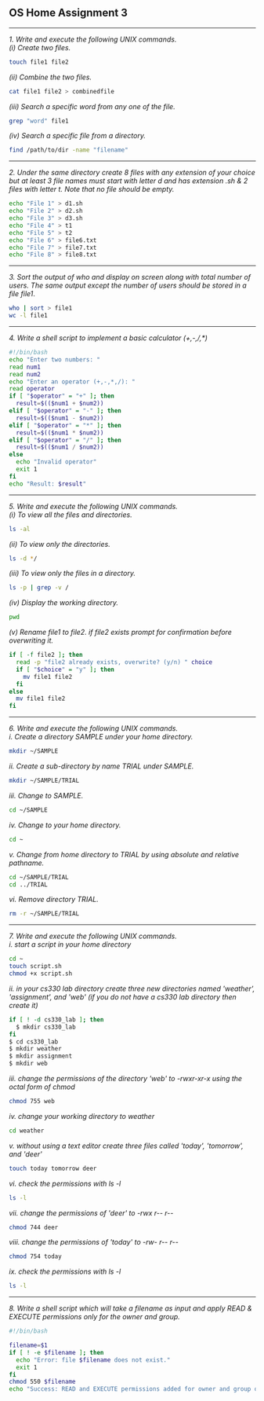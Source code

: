 ## OS Home Assignment 3

---

_1. Write and execute the following UNIX commands._ <br>
_(i) Create two files._ <br>

```bash
touch file1 file2
```

_(ii) Combine the two files._ <br>

```bash
cat file1 file2 > combinedfile
```

_(iii) Search a specific word from any one of the file._<br>

```bash
grep "word" file1
```

_(iv) Search a specific file from a directory._<br>

```bash
find /path/to/dir -name "filename"
```

---

_2. Under the same directory create 8 files with any extension of your choice but at least 3 file names must start with letter d and has extension .sh & 2 files with letter t. Note that no file should be empty._ <br>

```bash
echo "File 1" > d1.sh
echo "File 2" > d2.sh
echo "File 3" > d3.sh
echo "File 4" > t1
echo "File 5" > t2
echo "File 6" > file6.txt
echo "File 7" > file7.txt
echo "File 8" > file8.txt
```

---

_3. Sort the output of who and display on screen along with total number of users. The same output except the number of users should be stored in a file file1_. <br>

```bash
who | sort > file1
wc -l file1
```

---

_4. Write a shell script to implement a basic calculator (+,-,/,\*)_ <br>

```bash
#!/bin/bash
echo "Enter two numbers: "
read num1
read num2
echo "Enter an operator (+,-,*,/): "
read operator
if [ "$operator" = "+" ]; then
  result=$(($num1 + $num2))
elif [ "$operator" = "-" ]; then
  result=$(($num1 - $num2))
elif [ "$operator" = "*" ]; then
  result=$(($num1 * $num2))
elif [ "$operator" = "/" ]; then
  result=$(($num1 / $num2))
else
  echo "Invalid operator"
  exit 1
fi
echo "Result: $result"

```

---

_5. Write and execute the following UNIX commands._ <br>
_(i) To view all the files and directories._ <br>

```bash
ls -al
```

_(ii) To view only the directories._ <br>

```bash
ls -d */
```

_(iii) To view only the files in a directory._ <br>

```bash
ls -p | grep -v /
```

_(iv) Display the working directory._ <br>

```bash
pwd
```

_(v) Rename file1 to file2. if file2 exists prompt for confirmation before overwriting it._ <br>

```bash
if [ -f file2 ]; then
  read -p "file2 already exists, overwrite? (y/n) " choice
  if [ "$choice" = "y" ]; then
    mv file1 file2
  fi
else
  mv file1 file2
fi
```

---

_6. Write and execute the following UNIX commands._ <br>
_i. Create a directory SAMPLE under your home directory._ <br>

```bash
mkdir ~/SAMPLE
```

_ii. Create a sub-directory by name TRIAL under SAMPLE._ <br>

```bash
mkdir ~/SAMPLE/TRIAL
```

_iii. Change to SAMPLE._ <br>

```bash
cd ~/SAMPLE
```

_iv. Change to your home directory._ <br>

```bash
cd ~
```

_v. Change from home directory to TRIAL by using absolute and relative pathname._ <br>

```bash
cd ~/SAMPLE/TRIAL
cd ../TRIAL
```

_vi. Remove directory TRIAL._ <br>

```bash
rm -r ~/SAMPLE/TRIAL
```

---

_7. Write and execute the following UNIX commands._ <br>
_i. start a script in your home directory_ <br>

```bash
cd ~
touch script.sh
chmod +x script.sh
```

_ii. in your cs330 lab directory create three new directories named 'weather', 'assignment', and 'web' (if you do not have a cs330 lab directory then create it)_ <br>

```bash
if [ ! -d cs330_lab ]; then
  $ mkdir cs330_lab
fi
$ cd cs330_lab
$ mkdir weather
$ mkdir assignment
$ mkdir web
```

_iii. change the permissions of the directory 'web' to -rwxr-xr-x using the octal form of chmod_ <br>

```bash
chmod 755 web
```

_iv. change your working directory to weather_ <br>

```bash
cd weather
```

_v. without using a text editor create three files called 'today', 'tomorrow', and 'deer'_ <br>

```bash
touch today tomorrow deer
```

_vi. check the permissions with ls -l_ <br>

```bash
ls -l
```

_vii. change the permissions of 'deer' to -rwx r-- r--_ <br>

```bash
chmod 744 deer
```

_viii. change the permissions of 'today' to -rw- r-- r--_ <br>

```bash
chmod 754 today
```

_ix. check the permissions with ls -l_ <br>

```bash
ls -l
```

---

_8. Write a shell script which will take a filename as input and apply READ & EXECUTE permissions only for the owner and group._ <br>

```bash
#!/bin/bash

filename=$1
if [ ! -e $filename ]; then
  echo "Error: file $filename does not exist."
  exit 1
fi
chmod 550 $filename
echo "Success: READ and EXECUTE permissions added for owner and group on $filename"
```
